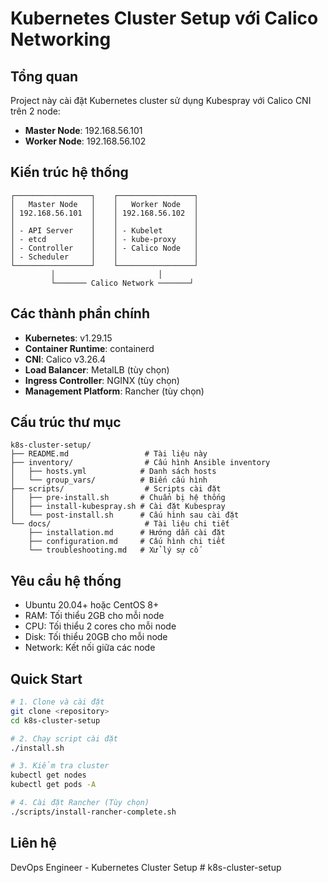 # Kubernetes Cluster Setup với Calico Networking

## Tổng quan
Project này cài đặt Kubernetes cluster sử dụng Kubespray với Calico CNI trên 2 node:
- **Master Node**: 192.168.56.101
- **Worker Node**: 192.168.56.102

## Kiến trúc hệ thống
```
┌─────────────────┐    ┌─────────────────┐
│   Master Node   │    │   Worker Node   │
│ 192.168.56.101  │    │ 192.168.56.102  │
│                 │    │                 │
│ - API Server    │    │ - Kubelet       │
│ - etcd          │    │ - kube-proxy    │
│ - Controller    │    │ - Calico Node   │
│ - Scheduler     │    │                 │
└─────────────────┘    └─────────────────┘
         │                       │
         └─────── Calico Network ───────┘
```

## Các thành phần chính
- **Kubernetes**: v1.29.15
- **Container Runtime**: containerd
- **CNI**: Calico v3.26.4
- **Load Balancer**: MetalLB (tùy chọn)
- **Ingress Controller**: NGINX (tùy chọn)
- **Management Platform**: Rancher (tùy chọn)

## Cấu trúc thư mục
```
k8s-cluster-setup/
├── README.md                 # Tài liệu này
├── inventory/                # Cấu hình Ansible inventory
│   ├── hosts.yml            # Danh sách hosts
│   └── group_vars/          # Biến cấu hình
├── scripts/                  # Scripts cài đặt
│   ├── pre-install.sh       # Chuẩn bị hệ thống
│   ├── install-kubespray.sh # Cài đặt Kubespray
│   └── post-install.sh      # Cấu hình sau cài đặt
└── docs/                     # Tài liệu chi tiết
    ├── installation.md      # Hướng dẫn cài đặt
    ├── configuration.md     # Cấu hình chi tiết
    └── troubleshooting.md   # Xử lý sự cố
```

## Yêu cầu hệ thống
- Ubuntu 20.04+ hoặc CentOS 8+
- RAM: Tối thiểu 2GB cho mỗi node
- CPU: Tối thiểu 2 cores cho mỗi node
- Disk: Tối thiểu 20GB cho mỗi node
- Network: Kết nối giữa các node

## Quick Start
```bash
# 1. Clone và cài đặt
git clone <repository>
cd k8s-cluster-setup

# 2. Chạy script cài đặt
./install.sh

# 3. Kiểm tra cluster
kubectl get nodes
kubectl get pods -A

# 4. Cài đặt Rancher (Tùy chọn)
./scripts/install-rancher-complete.sh
```

## Liên hệ
DevOps Engineer - Kubernetes Cluster Setup # k8s-cluster-setup
